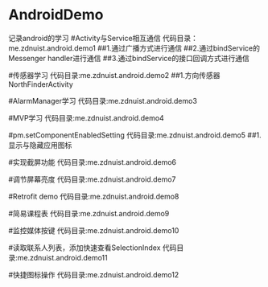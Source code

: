 # AndroidDemo
记录android的学习
#Activity与Service相互通信
代码目录：me.zdnuist.android.demo1
##1.通过广播方式进行通信 
##2.通过bindService的 Messenger handler进行通信
##3.通过bindService的接口回调方式进行通信 

#传感器学习
代码目录:me.zdnuist.android.demo2
##1.方向传感器 NorthFinderActivity 

#AlarmManager学习
代码目录:me.zdnuist.android.demo3

#MVP学习
代码目录:me.zdnuist.android.demo4

#pm.setComponentEnabledSetting
代码目录:me.zdnuist.android.demo5
##1.显示与隐藏应用图标

#实现截屏功能
代码目录:me.zdnuist.android.demo6

#调节屏幕亮度
代码目录:me.zdnuist.android.demo7

#Retrofit demo
代码目录:me.zdnuist.android.demo8

#简易课程表
代码目录:me.zdnuist.android.demo9

#监控媒体按键
代码目录:me.zdnuist.android.demo10

#读取联系人列表，添加快速查看SelectionIndex
代码目录:me.zdnuist.android.demo11

#快捷图标操作
代码目录:me.zdnuist.android.demo12